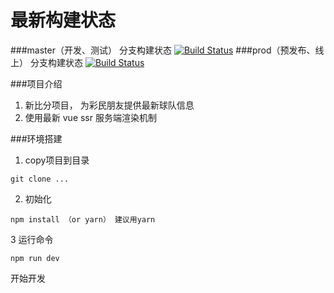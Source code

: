 # 最新构建状态
###master（开发、测试） 分支构建状态 [![Build Status](http://10.0.1.115:8001/jenkins/buildStatus/icon?job=score)](http://10.0.1.115:8001/jenkins/job/score/lastBuild/)
###prod（预发布、线上） 分支构建状态 [![Build Status](http://10.0.1.115:8001/jenkins/buildStatus/icon?job=score_prod_build)](http://10.0.1.115:8001/jenkins/job/score_prod_build/lastBuild/)

###项目介绍
1. 新比分项目， 为彩民朋友提供最新球队信息
2. 使用最新 vue ssr 服务端渲染机制

###环境搭建
1. copy项目到目录
~~~
git clone ...
~~~
2. 初始化
~~~
npm install （or yarn） 建议用yarn
~~~
3 运行命令
~~~
npm run dev
~~~
开始开发



